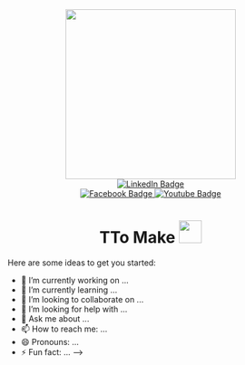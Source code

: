 <div id="header" align="center">
  <img src="https://media1.giphy.com/media/ZeFG00TVXs54Pw4c8e/giphy.gif?cid=790b76116a5e5865f700fd009461e25d1e67cd97c718e6f9&rid=giphy.gif&ct=s" width="300"/>
  <div id="badges">
    <a href="https://www.linkedin.com/in/edgar-josu%C3%A9-benedetto-godoy-5b35b695/">
      <img src="https://img.shields.io/badge/LinkedIn-purple?style=for-the-badge&logo=linkedin&logoColor=white" alt="LinkedIn Badge"/>
    </a>
  </div>
  <a href="https://www.facebook.com/edgar.benedettogodoy/">
    <img src="https://img.shields.io/badge/Facebook-blue?style=for-the-badge&logo=facebook&logoColor=white" alt="Facebook Badge"/>
  </a>
  <a href="https://www.youtube.com/channel/UCHEi2zZuvTBXJj51q3mmY6A">
    <img src="https://img.shields.io/badge/Youtube-red?style=for-the-badge&logo=youtube&logoColor=white" alt="Youtube Badge"/>
  </a>
  <br/>
  <img src="https://komarev.com/ghpvc/?username=benedetto597&style=flat-square&color=blue" alt=""/>
  <br/>
  <h1>
  TTo Make 
  <img src="https://media.giphy.com/media/hvRJCLFzcasrR4ia7z/giphy.gif" width="40px"/>
</h1>
</div>




Here are some ideas to get you started:

- 🔭 I’m currently working on ...
- 🌱 I’m currently learning ...
- 👯 I’m looking to collaborate on ...
- 🤔 I’m looking for help with ...
- 💬 Ask me about ...
- 📫 How to reach me: ...
- 😄 Pronouns: ...
- ⚡ Fun fact: ...
-->
